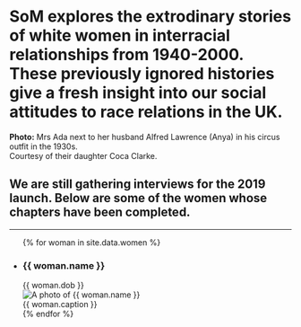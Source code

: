 ---
---

<div class="hero__wrapper">
  <div class="hero">
    <div class="content">
      <h1 class="hero__title narrow">SoM explores the extrodinary stories of white women in interracial relationships from 1940-2000. These previously ignored histories give a fresh insight into our social attitudes to race relations in the UK.</h1>
      <!-- <a href="/our-story" class="hero__btn btn">Our story</a> -->
    </div>
  </div>
</div>
<div class="hero__caption">
  <div class="content">
    <div class="hero__caption-text">
      <strong>Photo:</strong> Mrs Ada next to her husband Alfred Lawrence (Anya) in his circus outfit in the 1930s.<br> Courtesy of their daughter Coca Clarke.
    </div>
  </div>
</div>
<div class="content">
  <h2 class="narrow">We are still gathering interviews for the 2019 launch. Below are some of the women whose chapters have been completed.</h2>
</div>

<hr>

<div class="content">
  <ul class="women reset">
    {% for woman in site.data.women %}
      <li class="woman">
        <h3 class="woman__name">{{ woman.name }}</h3>
        <div class="woman__dob">{{ woman.dob }}</div>
        <img src="/assets/women/{{ woman.photo }}" class="woman__photo" alt="A photo of {{ woman.name }}">
        <div class="woman__caption">{{ woman.caption }}</div>
      </li>
    {% endfor %}
  </ul>
</div>
